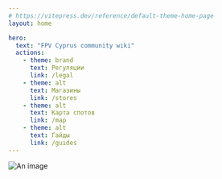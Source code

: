 ```yaml
---
# https://vitepress.dev/reference/default-theme-home-page
layout: home

hero:
  text: "FPV Cyprus community wiki"
  actions:
    - theme: brand
      text: Регуляции
      link: /legal
    - theme: alt
      text: Магазины
      link: /stores
    - theme: alt
      text: Карта спотов
      link: /map
    - theme: alt
      text: Гайды
      link: /guides
---
```


![An image](/images/logo.jpg)